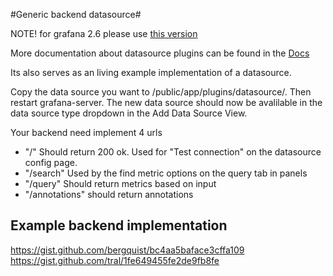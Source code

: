 #Generic backend datasource#

NOTE!
for grafana 2.6 please use [this version](https://github.com/grafana/simple-json-datasource/commit/b78720f6e00c115203d8f4c0e81ccd3c16001f94)

More documentation about datasource plugins can be found in the [Docs](https://github.com/grafana/grafana/blob/master/docs/sources/plugins/datasources.md)

Its also serves as an living example implementation of a datasource.

Copy the data source you want to /public/app/plugins/datasource/. Then restart grafana-server. The new data source should now be avalilable in the data source type dropdown in the Add Data Source View.

Your backend need implement 4 urls

 * "/" Should return 200 ok. Used for "Test connection" on the datasource config page.
 * "/search" Used by the find metric options on the query tab in panels
 * "/query" Should return metrics based on input
 * "/annotations" should return annotations

## Example backend implementation ##
https://gist.github.com/bergquist/bc4aa5baface3cffa109
https://gist.github.com/tral/1fe649455fe2de9fb8fe